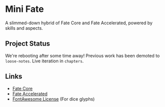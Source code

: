 # Mini Fate

A slimmed-down hybrid of Fate Core and Fate Accelerated, powered by skills and aspects.

## Project Status

We're rebooting after some time away!
Previous work has been demoted to `loose-notes`.
Live iteration in `chapters`.

## Links

- [Fate Core](https://www.evilhat.com/home/fate-core/)
- [Fate Accelerated](https://fate-srd.com/fate-accelerated/get-started)
- [FontAwesome License](https://fontawesome.com/license/free) (For dice glyphs)
